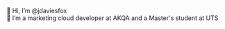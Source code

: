 👋 Hi, I’m @jdaviesfox <br>
👀 I’m a marketing cloud developer at AKQA and a Master's student at UTS <br>
<br>
